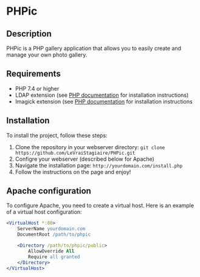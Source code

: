# PHPic

## Description

PHPic is a PHP gallery application that allows you to easily create and manage your own photo gallery.

## Requirements

- PHP 7.4 or higher
- LDAP extension (see [PHP documentation](https://www.php.net/manual/en/ldap.installation.php) for installation instructions)
- Imagick extension (see [PHP documentation](https://www.php.net/manual/en/imagick.installation.php) for installation instructions

## Installation

To install the project, follow these steps:

1. Clone the repository in your webserver directory: `git clone https://github.com/LeVraiStagiaire/PHPic.git`
2. Configre your webserver (described below for Apache)
3. Navigate the installation page: `http://yourdomain.com/install.php`
4. Follow the instructions on the page and enjoy!

## Apache configuration

To configure Apache, you need to create a virtual host. Here is an example of a virtual host configuration:

```apache
<VirtualHost *:80>
    ServerName yourdomain.com
    DocumentRoot /path/to/phpic

    <Directory /path/to/phpic/public>
        AllowOverride All
        Require all granted
    </Directory>
</VirtualHost>
```